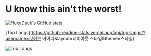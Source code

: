 # U know this ain't the worst!
[![FlexyDuck's GitHub stats](https://github-readme-stats.vercel.app/api?username=dhflekddy)](https://github.com/anuraghazra/github-readme-stats)


[Top Langs](https://github-readme-stats.vercel.app/api/top-langs/?username=깃허브 아이디&layout=레이아웃 스타일&theme=스타일)

![Top Langs](https://github-readme-stats.vercel.app/api/top-langs/?username=jaeho13&layout=compact)
